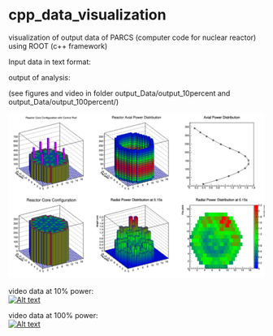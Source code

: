 # cpp_data_visualization
visualization of output data of PARCS (computer code for nuclear reactor) using ROOT (c++ framework)


Input data in text format:

output of analysis:<br>

(see figures and video in folder output_Data/output_10percent and output_Data/output_100percent/)<br>

<img src="./docs/PowDistr_14_0_15.png" width="800">

video data at 10% power:<br>
[![Alt text](https://img.youtube.com/vi/0CeiG6oXPEk/0.jpg)](https://www.youtube.com/watch?v=0CeiG6oXPEk)

video data at 100% power:<br>
[![Alt text](https://img.youtube.com/vi/joDI_G37_9g/0.jpg)](https://www.youtube.com/watch?v=joDI_G37_9g)